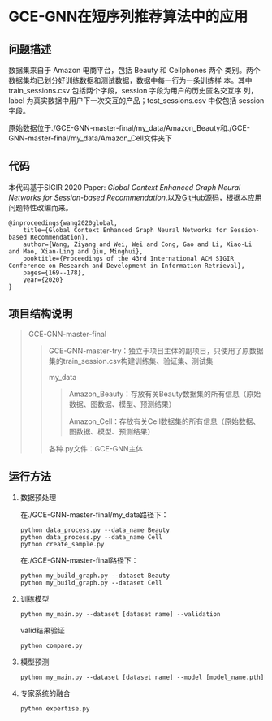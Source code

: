 # GCE-GNN在短序列推荐算法中的应用

## 问题描述

数据集来自于 Amazon 电商平台，包括 Beauty 和 Cellphones 两个 类别。两个数据集均已划分好训练数据和测试数据，数据中每一行为一条训练样 本。其中 train_sessions.csv 包括两个字段，session 字段为用户的历史匿名交互序 列，label 为真实数据中用户下一次交互的产品；test_sessions.csv 中仅包括 session 字段。

原始数据位于./GCE-GNN-master-final/my_data/Amazon_Beauty和./GCE-GNN-master-final/my_data/Amazon_Cell文件夹下

## 代码

本代码基于SIGIR 2020 Paper: _Global Context Enhanced Graph Neural Networks for Session-based Recommendation_.以及[GitHub源码](https://github.com/CCIIPLab/GCE-GNN)，根据本应用问题特性改编而来。

~~~~
@inproceedings{wang2020global,
    title={Global Context Enhanced Graph Neural Networks for Session-based Recommendation},
    author={Wang, Ziyang and Wei, Wei and Cong, Gao and Li, Xiao-Li and Mao, Xian-Ling and Qiu, Minghui},
    booktitle={Proceedings of the 43rd International ACM SIGIR Conference on Research and Development in Information Retrieval},
    pages={169--178},
    year={2020}
}
~~~~

## 项目结构说明

> GCE-GNN-master-final
>
> > GCE-GNN-master-try：独立于项目主体的副项目，只使用了原数据集的train_session.csv构建训练集、验证集、测试集
> >
> > my_data
> >
> > > Amazon_Beauty：存放有关Beauty数据集的所有信息（原始数据、图数据、模型、预测结果）
> > >
> > > Amazon_Cell：存放有关Cell数据集的所有信息（原始数据、图数据、模型、预测结果）
> > >
> > 
> > 各种.py文件：GCE-GNN主体

## 运行方法

1. 数据预处理

   在./GCE-GNN-master-final/my_data路径下：

   ~~~
   python data_process.py --data_name Beauty
   python data_process.py --data_name Cell
   python create_sample.py
   ~~~

   在./GCE-GNN-master-final路径下：

   ~~~
   python my_build_graph.py --dataset Beauty
   python my_build_graph.py --dataset Cell
   ~~~

2. 训练模型

   ~~~
   python my_main.py --dataset [dataset name] --validation
   ~~~

   valid结果验证

   ~~~
   python compare.py
   ~~~

3. 模型预测

   ~~~
   python my_main.py --dataset [dataset name] --model [model_name.pth]
   ~~~

4. 专家系统的融合

   ~~~
   python expertise.py
   ~~~





